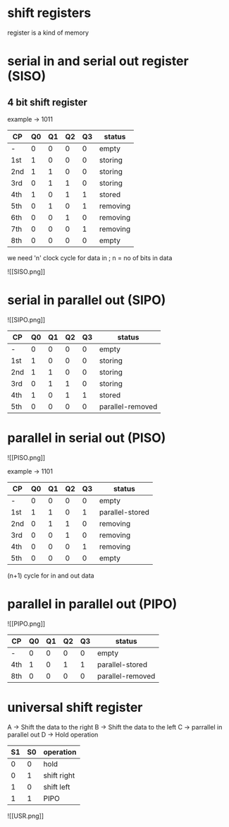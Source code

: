 # shift registers
register is a kind of memory

# serial in and serial out register (SISO)
## 4 bit shift register

example -> 1011

| CP  | Q0  | Q1  | Q2  | Q3  | status   |
| --- | --- | --- | --- | --- | -------- |
| -   | 0   | 0   | 0   | 0   | empty    |
| 1st | 1   | 0   | 0   | 0   | storing  |
| 2nd | 1   | 1   | 0   | 0   | storing  |
| 3rd | 0   | 1   | 1   | 0   | storing  |
| 4th | 1   | 0   | 1   | 1   | stored   |
| 5th | 0   | 1   | 0   | 1   | removing |
| 6th | 0   | 0   | 1   | 0   | removing |
| 7th | 0   | 0   | 0   | 1   | removing |
| 8th | 0   | 0   | 0   | 0   | empty    |

we need 'n' clock cycle for data in ; n = no of bits in data

![[SISO.png]]

# serial in parallel out (SIPO)

![[SIPO.png]]


| CP  | Q0  | Q1  | Q2  | Q3  | status           |
| --- | --- | --- | --- | --- | ---------------- |
| -   | 0   | 0   | 0   | 0   | empty            |
| 1st | 1   | 0   | 0   | 0   | storing          |
| 2nd | 1   | 1   | 0   | 0   | storing          |
| 3rd | 0   | 1   | 1   | 0   | storing          |
| 4th | 1   | 0   | 1   | 1   | stored           |
| 5th | 0   | 0   | 0   | 0   | parallel-removed |

# parallel in serial out (PISO)

![[PISO.png]]

example -> 1101

| CP  | Q0  | Q1  | Q2  | Q3  | status          |
| --- | --- | --- | --- | --- | --------------- |
| -   | 0   | 0   | 0   | 0   | empty           |
| 1st | 1   | 1   | 0   | 1   | parallel-stored |
| 2nd | 0   | 1   | 1   | 0   | removing        |
| 3rd | 0   | 0   | 1   | 0   | removing        |
| 4th | 0   | 0   | 0   | 1   | removing        |
| 5th | 0   | 0   | 0   | 0   | empty           |

(n+1) cycle for in and out data

# parallel in parallel out (PIPO)

![[PIPO.png]]


| CP  | Q0  | Q1  | Q2  | Q3  | status           |
| --- | --- | --- | --- | --- | ---------------- |
| -   | 0   | 0   | 0   | 0   | empty            |
| 4th | 1   | 0   | 1   | 1   | parallel-stored  |
| 8th | 0   | 0   | 0   | 0   | parallel-removed |

# universal shift register

A -> Shift the data to the right
B -> Shift the data to the left
C -> parrallel in parallel out
D -> Hold operation

| S1  | S0  | operation   |
| --- | --- | ----------- |
| 0   | 0   | hold        |
| 0   | 1   | shift right |
| 1   | 0   | shift left  |
| 1   | 1   | PIPO        |

![[USR.png]]
